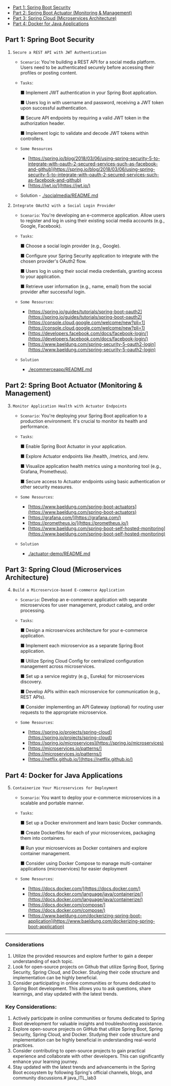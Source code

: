 - [Part 1: Spring Boot Security](#part-1-spring-boot-security)
- [Part 2: Spring Boot Actuator (Monitoring & Management)](#part-2-spring-boot-actuator-monitoring--management)
- [Part 3: Spring Cloud (Microservices Architecture)](#part-3-spring-cloud-microservices-architecture)
- [Part 4: Docker for Java Applications](#part-4-docker-for-java-applications)




## Part 1: Spring Boot Security
1. `Secure a REST API with JWT Authentication`
    - `Scenario`: You're building a REST API for a social media platform. Users need to be authenticated securely before accessing their profiles or posting content.
    - `Tasks`:

        ■ Implement JWT authentication in your Spring Boot application.

        ■ Users log in with username and password, receiving a JWT token upon successful authentication.

        ■ Secure API endpoints by requiring a valid JWT token in the authorization header.

        ■ Implement logic to validate and decode JWT tokens within controllers.
    
    - `Some Resources`
        - [https://spring.io/blog/2018/03/06/using-spring-security-5-to-integrate-with-oauth-2-secured-services-such-as-facebook-and-github](https://spring.io/blog/2018/03/06/using-spring-security-5-to-integrate-with-oauth-2-secured-services-such-as-facebook-and-github)
        - [https://jwt.io/](https://jwt.io/)

    - Solution - [./socialmedia/README.md](./socialmedia/README.md)

2. `Integrate OAuth2 with a Social Login Provider`
    - `Scenario`: You're developing an e-commerce application. Allow users to register and log in using their existing social media accounts (e.g., Google, Facebook).
    - `Tasks`:
        
        ■ Choose a social login provider (e.g., Google).

        ■ Configure your Spring Security application to integrate with the chosen provider's OAuth2 flow.

        ■ Users log in using their social media credentials, granting access to your
        application.

        ■ Retrieve user information (e.g., name, email) from the social provider after successful login.

    - `Some Resources`:
        - [https://spring.io/guides/tutorials/spring-boot-oauth2](https://spring.io/guides/tutorials/spring-boot-oauth2)
        - [https://console.cloud.google.com/welcome/new?pli=1](https://console.cloud.google.com/welcome/new?pli=1)
        - [https://developers.facebook.com/docs/facebook-login/](https://developers.facebook.com/docs/facebook-login/)
        - [https://www.baeldung.com/spring-security-5-oauth2-login](https://www.baeldung.com/spring-security-5-oauth2-login)

    - `Solution`
        - [./ecommerceapp/README.md](./ecommerceapp/README.md)

  


## Part 2: Spring Boot Actuator (Monitoring & Management)
3. `Monitor Application Health with Actuator Endpoints`
    - `Scenario`: You're deploying your Spring Boot application to a production environment. It's crucial to monitor its health and performance.
    - `Tasks`:
        
        ■ Enable Spring Boot Actuator in your application.

        ■ Explore Actuator endpoints like /health, /metrics, and /env.

        ■ Visualize application health metrics using a monitoring tool (e.g., Grafana, Prometheus).

        ■ Secure access to Actuator endpoints using basic authentication or other security measures.

    - `Some Resources`:
        - [https://www.baeldung.com/spring-boot-actuators](https://www.baeldung.com/spring-boot-actuators)
        - [https://grafana.com/](https://grafana.com/)
        - [https://prometheus.io/](https://prometheus.io/)
        - [https://www.baeldung.com/spring-boot-self-hosted-monitoring](https://www.baeldung.com/spring-boot-self-hosted-monitoring)

    - `Solution`
        - [./actuator-demo/README.md](./actuator-demo/README.md)

## Part 3: Spring Cloud (Microservices Architecture)
4. `Build a Microservice-based E-commerce Application`
    - `Scenario`: Develop an e-commerce application with separate microservices for user management, product catalog, and order processing.
    - `Tasks`:

        ■ Design a microservices architecture for your e-commerce application.
        
        ■ Implement each microservice as a separate Spring Boot application.
        
        ■ Utilize Spring Cloud Config for centralized configuration management across microservices.
        
        ■ Set up a service registry (e.g., Eureka) for microservices discovery.
        
        ■ Develop APIs within each microservice for communication (e.g., REST APIs).
        
        ■ Consider implementing an API Gateway (optional) for routing user requests to the appropriate microservice.

    - `Some Resources`:
        - [https://spring.io/projects/spring-cloud](https://spring.io/projects/spring-cloud)
        - [https://spring.io/microservices](https://spring.io/microservices)
        - [https://microservices.io/patterns/](https://microservices.io/patterns/)
        - [https://netflix.github.io/](https://netflix.github.io/)


## Part 4: Docker for Java Applications
5. `Containerize Your Microservices for Deployment`
    - `Scenario`: You want to deploy your e-commerce microservices in a scalable and portable manner.
    - `Tasks`:
        
        ■ Set up a Docker environment and learn basic Docker commands.
        
        ■ Create Dockerfiles for each of your microservices, packaging them into containers.
        
        ■ Run your microservices as Docker containers and explore container management.
        
        ■ Consider using Docker Compose to manage multi-container applications (microservices) for easier deployment

    - `Some Resources`:
        - [https://docs.docker.com/](https://docs.docker.com/)
        - [https://docs.docker.com/language/java/containerize/](https://docs.docker.com/language/java/containerize/)
        - [https://docs.docker.com/compose/](https://docs.docker.com/compose/)
        - [https://www.baeldung.com/dockerizing-spring-boot-application](https://www.baeldung.com/dockerizing-spring-boot-application)

---

### Considerations
1. Utilize the provided resources and explore further to gain a deeper understanding of each topic.
2. Look for open-source projects on Github that utilize Spring Boot, Spring Security, Spring Cloud, and Docker. Studying their code structure and implementation can be highly beneficial.
3. Consider participating in online communities or forums dedicated to Spring Boot development. This allows you to ask questions, share learnings, and stay updated with the latest trends.

### Key Considerations:
1. Actively participate in online communities or forums dedicated to Spring Boot
development for valuable insights and troubleshooting assistance.
2. Explore open-source projects on GitHub that utilize Spring Boot, Spring
Security, Spring Cloud, and Docker. Studying their code structure and
implementation can be highly beneficial in understanding real-world
practices.
3. Consider contributing to open-source projects to gain practical experience
and collaborate with other developers. This can significantly enhance your
learning journey.
4. Stay updated with the latest trends and advancements in the Spring Boot
ecosystem by following Spring's official channels, blogs, and community
discussions.# java_ITL_lab3
